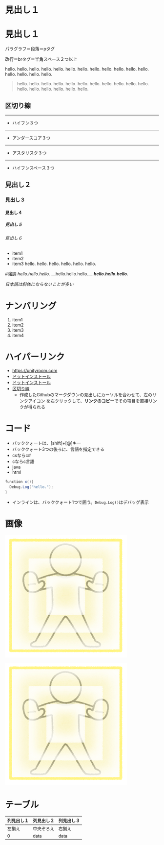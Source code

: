 # 見出し１

見出し１
===

パラグラフ＝段落＝pタグ

改行＝brタグ＝半角スペース２つ以上

hello. hello. hello. hello.
hello. hello. hello. hello.
hello. hello. hello. hello.
hello. hello. hello. hello.

> hello. hello. hello. hello. hello. hello.
hello. hello. hello. hello. hello. hello.
hello. hello. hello. hello. hello.

## 区切り線

---
- ハイフン３つ

___
- アンダースコア３つ

***

- アスタリスク３つ

- - -

- ハイフンスペース３つ

## 見出し２

### 見出し３

#### 見出し４

##### 見出し５

###### 見出し６

- item1
- item2
- item3
hello. hello.
hello. hello. hello. hello.




#強調
*hello.hello.hello.*
＿hello.hello.hello.＿
***hello.hello.hello.***

*日本語は斜体にならないことが多い*

# ナンバリング

1. item1
1. item2
1. item3
1. item4

# ハイパーリンク

- https://unityroom.com
- [ドットインストール](https://dotinstall.com)
- [ドットインストール](https://dotinstall.com "動画学習サイト")
- [区切り線](https://github.com/kai-machida/md-rensyu#区切り線)
  - 作成したGithubのマークダウンの見出しにカーソルを合わせて、左のリンクアイコン
  を右クリックして、**リンクのコピー**でその項目を直接リンクが得られる

# コード

- バッククォートは、[shift]+[@]キー
- バッククォート3つの後ろに、言語を指定できる
- csならc#
- cならc言語
- java
- html

```cs
function x(){
  Debug.Log("hello.");
}
```

- インラインは、バッククォート1つで囲う。`Debug.Log()`はデバッグ表示

# 画像

![画像](figure_barrier_plate.png "fromいらすとや")

[![画像](figure_barrier_plate.png "fromいらすとや")](https://www.irasutoya.com)

# テーブル

|列見出し１|列見出し２|列見出し３|
|:---|:---|:---|
|左揃え|中央ぞろえ|右揃え|
|0|data|data|

